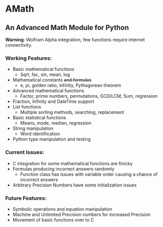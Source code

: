 # AMath
## An Advanced Math Module for Python

**Warning**: Wolfram Alpha integration, few functions require internet connectivity.

### Working Features:
- Basic mathematical functions
  - Sqrt, fac, sin, mean, log
- Mathematical constants ~~and formulas~~
  - e, pi, golden ratio, infinity, Pythagorean theorem
- Advanced mathematical functions
  - Factor, prime numbers, permutations, GCD/LCM, Sum, regression
- Fraction, Infinity and DateTime support
- List functions
  - Multiple sorting methods, searching, replacement
- Basic statistical functions
  - Means, mode, median, regression
- String manipulation
  - Word identification
- Python type manipulation and testing

### Current Issues:
- C integration for some mathematical functions are finicky
- Formulas producing incorrect answers randomly
  - Function class has issues with variable order causing a chance of incorrect answers
- Arbitrary Precision Numbers have some initialization issues

### Future Features:
- Symbolic operations and equation manipulation
- Machine and Unlimited Precision numbers for increased Precision
- Movement of basic functions over to C
